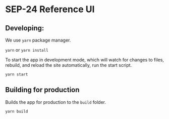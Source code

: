 # SEP-24 Reference UI

## Developing:

We use `yarn` package manager.

`yarn` or `yarn install`

To start the app in development mode, which will watch for changes to files,
rebuild, and reload the site automatically, run the start script.

`yarn start`

## Building for production

Builds the app for production to the `build` folder.

`yarn build`

